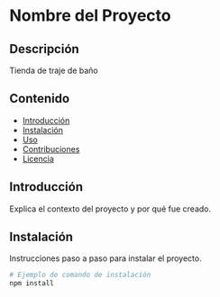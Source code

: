 # Nombre del Proyecto

## Descripción

Tienda de traje de baño 

## Contenido

- [Introducción](#introduccion)
- [Instalación](#instalacion)
- [Uso](#uso)
- [Contribuciones](#contribuciones)
- [Licencia](#licencia)

## Introducción

Explica el contexto del proyecto y por qué fue creado.

## Instalación

Instrucciones paso a paso para instalar el proyecto.

```bash
# Ejemplo de comando de instalación
npm install